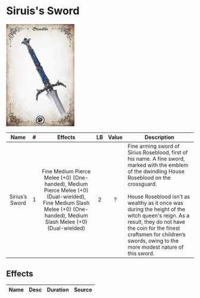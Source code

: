 # Siruis's Sword

![Copyright](Siruis'sSword.png)

|      Name      | # |                         Effects                         | LB | Value | Description                                                                                                                                                                                                                                                                                                                                                                                        |
| :-------------: | :-: | :-----------------------------------------------------: | :-: | :---: | -------------------------------------------------------------------------------------------------------------------------------------------------------------------------------------------------------------------------------------------------------------------------------------------------------------------------------------------------------------------------------------------------- |
| Sirius’s Sword | 1 | Fine Medium Pierce Melee (+0) (One-handed), Medium Pierce Melee (+0) (Dual-wielded), Fine Medium Slash Melee (+0) (One-handed), Medium Slash Melee (+0) (Dual-wielded) | 2 |   ?   | Fine arming sword of Sirius Roseblood, first of his name. A fine sword, marked with the emblem of the dwindling House Roseblood on the crossguard.<br /><br />House Roseblood isn't as wealthy as it once was during the height of the witch queen's reign. As a result, they do not have the coin for the finest craftsmen for children’s swords, owing to the more modest nature of this sword. |

## Effects

| Name | Desc | Duration | Source |
| :--- | :--: | :------: | :----: |

